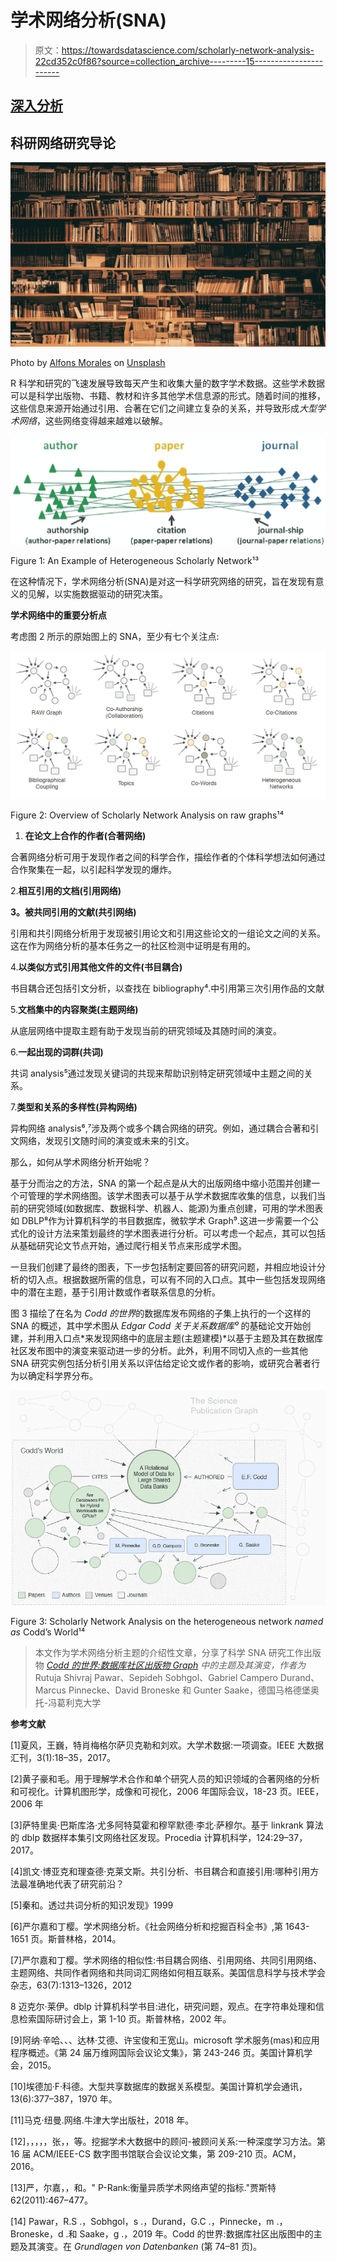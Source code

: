 # 学术网络分析(SNA)

> 原文：<https://towardsdatascience.com/scholarly-network-analysis-22cd352c0f86?source=collection_archive---------15----------------------->

## [深入分析](https://medium.com/towards-data-science/in-depth-analysis/home)

## 科研网络研究导论

![](img/ed231120af48c159a0c8750a2ca9b5d9.png)

Photo by [Alfons Morales](https://unsplash.com/@alfonsmc10?utm_source=medium&utm_medium=referral) on [Unsplash](https://unsplash.com?utm_source=medium&utm_medium=referral)

R 科学和研究的飞速发展导致每天产生和收集大量的数字学术数据。这些学术数据可以是科学出版物、书籍、教材和许多其他学术信息源的形式。随着时间的推移，这些信息来源开始通过引用、合著在它们之间建立复杂的关系，并导致形成*大型学术网络*，这些网络变得越来越难以破解。

![](img/ca7f7de55009870bbc111c30075ddc1d.png)

Figure 1: An Example of Heterogeneous Scholarly Network¹³

在这种情况下，学术网络分析(SNA)是对这一科学研究网络的研究，旨在发现有意义的见解，以实施数据驱动的研究决策。

**学术网络中的重要分析点**

考虑图 2 所示的原始图上的 SNA，至少有七个关注点:

![](img/c5a23b3d93b6d1cfd19bace8419e9983.png)

Figure 2: Overview of Scholarly Network Analysis on raw graphs¹⁴

1.  **在论文上合作的作者(合著网络)**

合著网络分析可用于发现作者之间的科学合作，描绘作者的个体科学想法如何通过合作聚集在一起，以引起科学发现的爆炸。

2.**相互引用的文档(引用网络)**

**3。被共同引用的文献(共引网络)**

引用和共引网络分析用于发现被引用论文和引用这些论文的一组论文之间的关系。这在作为网络分析的基本任务之一的社区检测中证明是有用的。

4.**以类似方式引用其他文件的文件(书目耦合)**

书目耦合还包括引文分析，以查找在 bibliography⁴.中引用第三次引用作品的文献

5.**文档集中的内容聚类(主题网络)**

从底层网络中提取主题有助于发现当前的研究领域及其随时间的演变。

6.**一起出现的词群(共词)**

共词 analysis⁵通过发现关键词的共现来帮助识别特定研究领域中主题之间的关系。

7.**类型和关系的多样性(异构网络)**

异构网络 analysis⁶,⁷涉及两个或多个耦合网络的研究。例如，通过耦合合著和引文网络，发现引文随时间的演变或未来的引文。

那么，如何从学术网络分析开始呢？

基于分而治之的方法，SNA 的第一个起点是从大的出版网络中缩小范围并创建一个可管理的学术网络图。该学术图表可以基于从学术数据库收集的信息，以我们当前的研究领域(如数据库、数据科学、机器人、能源)为重点创建，可用的学术图表如 DBLP⁸作为计算机科学的书目数据库，微软学术 Graph⁹.这进一步需要一个公式化的设计方法来策划最终的学术图表进行分析。可以考虑一个起点，其可以包括从基础研究论文节点开始，通过爬行相关节点来形成学术图。

一旦我们创建了最终的图表，下一步包括制定要回答的研究问题，并相应地设计分析的切入点。根据数据所需的信息，可以有不同的入口点。其中一些包括发现网络中的潜在主题，基于引用计数或作者联系信息的分析。

图 3 描绘了在名为 *Codd 的世界*的数据库发布网络的子集上执行的一个这样的 SNA 的概述，其中学术图从 *Edgar Codd 关于关系数据库⁰* 的基础论文开始创建，并利用入口点*来发现网络中的底层主题(主题建模)*以基于主题及其在数据库社区发布图中的演变来驱动进一步的分析。此外，利用不同切入点的一些其他 SNA 研究实例包括分析引用关系以评估给定论文或作者的影响，或研究合著者行为以确定科学界分布。

![](img/4958194362752ff1bff296ac173842b1.png)

Figure 3: Scholarly Network Analysis on the heterogeneous network *named as* Codd’s World¹⁴

> 本文作为学术网络分析主题的介绍性文章，分享了科学 SNA 研究工作出版物 [*Codd 的世界:数据库社区出版物 Graph*](http://ceur-ws.org/Vol-2367/paper_3.pdf) *中的主题及其演变，作者为* Rutuja Shivraj Pawar、Sepideh Sobhgol、Gabriel Campero Durand、Marcus Pinnecke、David Broneske 和 Gunter Saake，德国马格德堡奥托-冯葛利克大学

**参考文献**

[1]夏风，王巍，特肖梅格尔萨贝克勒和刘欢。大学术数据:一项调查。IEEE 大数据汇刊，3(1):18–35，2017。

[2]黄子豪和毛。用于理解学术合作和单个研究人员的知识领域的合著网络的分析和可视化。计算机图形学，成像和可视化，2006 年国际会议，18-23 页。IEEE，2006 年

[3]萨特里奥·巴斯库洛·尤多阿特莫霍和穆罕默德·李北·萨穆尔。基于 linkrank 算法的 dblp 数据样本集引文网络社区发现。Procedia 计算机科学，124:29–37，2017。

[4]凯文·博亚克和理查德·克莱文斯。共引分析、书目耦合和直接引用:哪种引用方法最准确地代表了研究前沿？

[5]秦和。透过共词分析的知识发现》1999

[6]严尔嘉和丁樱。学术网络分析。《社会网络分析和挖掘百科全书》,第 1643-1651 页。斯普林格，2014。

[7]严尔嘉和丁樱。学术网络的相似性:书目耦合网络、引用网络、共同引用网络、主题网络、共同作者网络和共同词汇网络如何相互联系。美国信息科学与技术学会杂志，63(7):1313–1326，2012

8 迈克尔·莱伊。dblp 计算机科学书目:进化，研究问题，观点。在字符串处理和信息检索国际研讨会上，第 1-10 页。斯普林格，2002 年。

[9]阿纳·辛哈、、、达林·艾德、许宝俊和王宽山。microsoft 学术服务(mas)和应用程序概述。《第 24 届万维网国际会议论文集》，第 243-246 页。美国计算机学会，2015。

[10]埃德加·F·科德。大型共享数据库的数据关系模型。美国计算机学会通讯，13(6):377–387，1970 年。

[11]马克·纽曼.网络.牛津大学出版社，2018 年。

[12]，，，，，张，，等。挖掘学术大数据中的顾问-被顾问关系:一种深度学习方法。第 16 届 ACM/IEEE-CS 数字图书馆联合会议论文集，第 209-210 页。ACM，2016。

[13]严，尔嘉，，和。" P-Rank:衡量异质学术网络声望的指标."贾斯特 62(2011):467–477。

[14] Pawar，R.S .，Sobhgol，s .，Durand，G.C .，Pinnecke，m .，Broneske，d .和 Saake，g .，2019 年。Codd 的世界:数据库社区出版图中的主题及其演变。在 *Grundlagen von Datenbanken* (第 74–81 页)。